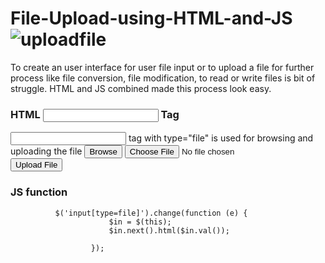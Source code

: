 # File-Upload-using-HTML-and-JS![uploadfile](https://user-images.githubusercontent.com/58586792/204757120-8376525a-2918-46bd-8d42-14e3bfbcf3b1.PNG)

To create an user interface for user file input or to upload a file for further process like file conversion, file modification, to read or write files is bit of struggle. HTML and JS combined made this process look easy.

### HTML <input> Tag
<input> tag with type="file" is used for browsing and uploading the file
              <input type="button" class="uploadButton" value="Browse" />
              <input type="file" name="upload" accept="image/*" id="fileUpload" />
              <input type="button" class="uploadButton" value="Upload File" />
              
### JS function 
              $('input[type=file]').change(function (e) {
                          $in = $(this);
                          $in.next().html($in.val());

                      });
